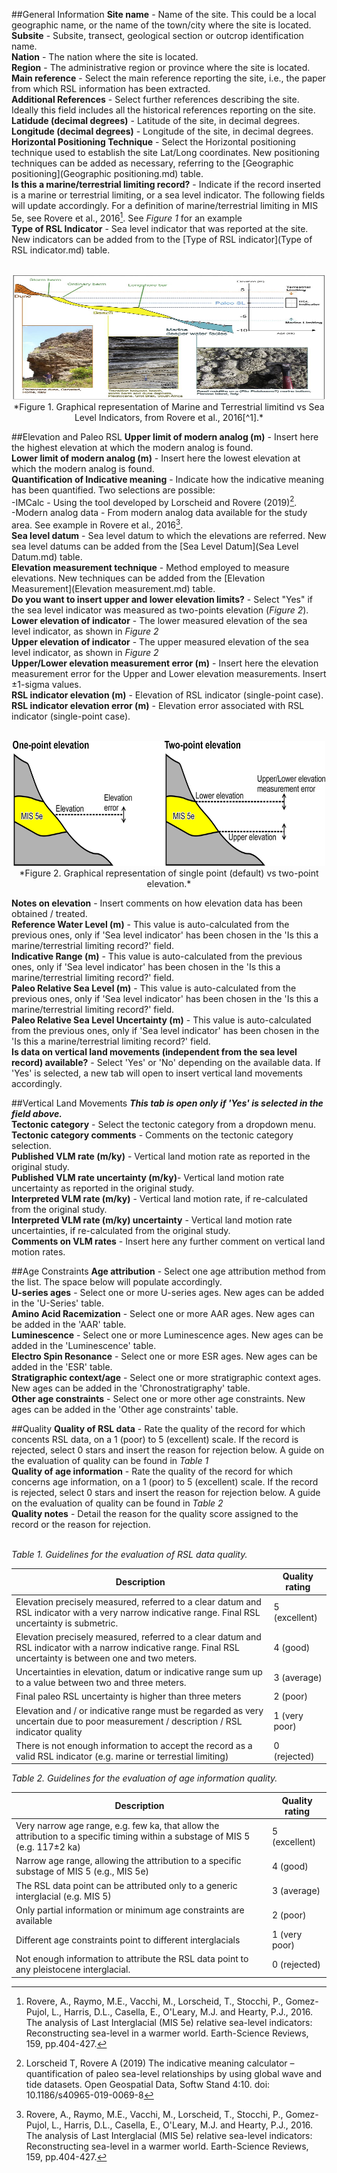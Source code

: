 ##General Information
**Site name** - Name of the site. This could be a local geographic name, or the name of the town/city where the site is located.</br>
**Subsite** - Subsite, transect, geological section or outcrop identification name.</br>
**Nation** - The nation where the site is located.</br>
**Region** - The administrative region or province where the site is located.</br>
**Main reference** - Select the main reference reporting the site, i.e., the paper from which RSL information has been extracted.</br>
**Additional References** - Select further references describing the site. Ideally this field includes all the historical references reporting on the site.</br>
**Latidude (decimal degrees)** - Latitude of the site, in decimal degrees.</br>
**Longitude (decimal degrees)** - Longitude of the site, in decimal degrees.</br>
**Horizontal Positioning Technique** - Select the Horizontal positioning technique used to establish the site Lat/Long coordinates. New positioning techniques can be added as necessary, referring to the [Geographic positioning](Geographic positioning.md) table.</br>
**Is this a marine/terrestrial limiting record?** - Indicate if the record inserted is a marine or terrestrial limiting, or a sea level indicator. The following fields will update accordingly. For a definition of marine/terrestrial limiting in MIS 5e, see Rovere et al., 2016[^1]. See *Figure 1* for an example</br>
**Type of RSL Indicator** - Sea level indicator that was reported at the site. New indicators can be added from to the [Type of RSL indicator](Type of RSL indicator.md) table.</br></br>

<center><img src="https://raw.githubusercontent.com/Alerovere/WALIS_Help/master/docs/img/Terr_mar_limiting.JPG" width="800" height="200"></br>
*Figure 1. Graphical representation of Marine and Terrestrial limitind vs Sea Level Indicators, from Rovere et al., 2016[^1].*</center>

##Elevation and Paleo RSL
**Upper limit of modern analog (m)** - Insert here the highest elevation at which the modern analog is found. </br>
**Lower limit of modern analog (m)** - Insert here the lowest elevation at which the modern analog is found.</br>
**Quantification of Indicative meaning** - Indicate how the indicative meaning has been quantified. Two selections are possible:</br>
-IMCalc - Using the tool developed by Lorscheid and Rovere (2019)[^2].</br>
-Modern analog data - From modern analog data available for the study area. See example in Rovere et al., 2016[^1].</br>
**Sea level datum** - Sea level datum to which the elevations are referred. New sea level datums can be added from the [Sea Level Datum](Sea Level Datum.md) table.</br>
**Elevation measurement technique** - Method employed to measure elevations. New techniques can be added from the [Elevation Measurement](Elevation measurement.md) table.</br>
**Do you want to insert upper and lower elevation limits?** -  Select "Yes" if the sea level indicator was measured as two-points elevation (*Figure 2*).</br>
**Lower elevation of indicator** - The lower measured elevation of the sea level indicator, as shown in *Figure 2*</br>
**Upper elevation of indicator** - The upper measured elevation of the sea level indicator, as shown in *Figure 2*</br>
**Upper/Lower elevation measurement error (m)** - Insert here the elevation measurement error for the Upper and Lower elevation measurements. Insert ±1-sigma values.</br>
**RSL indicator elevation (m)** - Elevation of RSL indicator (single-point case).</br>
**RSL indicator elevation error (m)** - Elevation error associated with RSL indicator (single-point case).</br></br>

<center><img src="https://github.com/Alerovere/WALIS_Help/blob/master/docs/img/Limits.jpg?raw=true"  width="500" height="200"></br>
*Figure 2. Graphical representation of single point (default) vs two-point elevation.*</center>

**Notes on elevation** - Insert comments on how elevation data has been obtained / treated.</br>
**Reference Water Level (m)** - This value is auto-calculated from the previous ones, only if 'Sea level indicator' has been chosen in the 'Is this a marine/terrestrial limiting record?' field.</br>
**Indicative Range (m)** - This value is auto-calculated from the previous ones, only if 'Sea level indicator' has been chosen in the 'Is this a marine/terrestrial limiting record?' field.</br>
**Paleo Relative Sea Level (m)** - This value is auto-calculated from the previous ones, only if 'Sea level indicator' has been chosen in the 'Is this a marine/terrestrial limiting record?' field.</br>
**Paleo Relative Sea Level Uncertainty (m)** - This value is auto-calculated from the previous ones, only if 'Sea level indicator' has been chosen in the 'Is this a marine/terrestrial limiting record?' field.</br>
**Is data on vertical land movements (independent from the sea level record) available?** - Select 'Yes' or 'No' depending on the available data. If 'Yes' is selected, a new tab will open to insert vertical land movements accordingly.</br>

##Vertical Land Movements
***This tab is open only if 'Yes' is selected in the field above.***</br>
**Tectonic category** - Select the tectonic category from a dropdown menu.</br>
**Tectonic category comments** - Comments on the tectonic category selection.</br>
**Published VLM rate (m/ky)** - Vertical land motion rate as reported in the original study.</br>
**Published VLM rate uncertainty (m/ky)**- Vertical land motion rate uncertainty as reported in the original study.</br>
**Interpreted VLM rate (m/ky)** - Vertical land motion rate, if re-calculated from the original study.</br>
**Interpreted VLM rate (m/ky) uncertainty** - Vertical land motion rate uncertainties, if re-calculated from the original study.</br>
**Comments on VLM rates** - Insert here any further comment on vertical land motion rates.</br>

##Age Constraints
**Age attribution** - Select one age attribution method from the list. The space below will populate accordingly.</br>
**U-series ages** - Select one or more U-series ages. New ages can be added in the 'U-Series' table.</br>
**Amino Acid Racemization** - Select one or more AAR ages. New ages can be added in the 'AAR' table.</br>
**Luminescence** - Select one or more Luminescence ages. New ages can be added in the 'Luminescence' table.</br>
**Electro Spin Resonance** - Select one or more ESR ages. New ages can be added in the 'ESR' table.</br>
**Stratigraphic context/age** - Select one or more stratigraphic context ages. New ages can be added in the 'Chronostratigraphy' table.</br>
**Other age constraints** - Select one or more other age constraints. New ages can be added in the 'Other age constraints' table.</br>

##Quality
**Quality of RSL data** - Rate the quality of the record for which concents RSL data, on a 1 (poor) to 5 (excellent) scale. If the record is rejected, select 0 stars and insert the reason for rejection below. A guide on the evaluation of quality can be found in *Table 1*</br>
**Quality of age information** - Rate the quality of the record for which concerns age information, on a 1 (poor) to 5 (excellent) scale. If the record is rejected, select 0 stars and insert the reason for rejection below. A guide on the evaluation of quality can be found in *Table 2*</br>
**Quality notes** - Detail the reason for the quality score assigned to the record or the reason for rejection.</br></br>

*Table 1. Guidelines for the evaluation of RSL data quality.*

| Description                                                                                                                                                    | Quality rating |
|----------------------------------------------------------------------------------------------------------------------------------------------------------------|----------------|
| Elevation precisely measured, referred to a clear datum and RSL indicator with a very narrow indicative range. Final RSL uncertainty is submetric.             | 5 (excellent)  |
| Elevation precisely measured, referred to a clear datum and RSL indicator with a narrow indicative range. Final RSL uncertainty is between one and two meters. | 4 (good)       |
| Uncertainties in elevation, datum or indicative range sum up to a value between two and three meters.                                                          | 3 (average)    |
| Final paleo RSL uncertainty is higher than three meters                                                                                                        | 2 (poor)       |
| Elevation and / or indicative range must be regarded as very uncertain due to poor measurement / description / RSL indicator quality                           | 1 (very poor)  |
| There is not enough information to accept the record as a valid RSL indicator (e.g. marine or terrestial limiting)                                             | 0 (rejected)   |

*Table 2. Guidelines for the evaluation of age information quality.*

| Description                                                                                                                    | Quality rating |
|--------------------------------------------------------------------------------------------------------------------------------|----------------|
| Very narrow age range, e.g. few ka, that allow the attribution to a specific timing within a substage of MIS 5 (e.g. 117±2 ka) | 5 (excellent)  |
| Narrow age range, allowing the attribution to a specific substage of MIS 5 (e.g., MIS 5e)                                      | 4 (good)       |
| The RSL data point can be attributed only to a generic interglacial (e.g. MIS 5)                                               | 3 (average)    |
| Only partial information or minimum age constraints are available                                                              | 2 (poor)       |
| Different age constraints point to different interglacials                                                                     | 1 (very poor)  |
| Not enough information to attribute the RSL data point to any pleistocene interglacial.                                        | 0 (rejected)   |

[^1]: Rovere, A., Raymo, M.E., Vacchi, M., Lorscheid, T., Stocchi, P., Gomez-Pujol, L., Harris, D.L., Casella, E., O'Leary, M.J. and Hearty, P.J., 2016. The analysis of Last Interglacial (MIS 5e) relative sea-level indicators: Reconstructing sea-level in a warmer world. Earth-Science Reviews, 159, pp.404-427.
[^2]: Lorscheid T, Rovere A (2019) The indicative meaning calculator – quantification of paleo sea-level relationships by using global wave and tide datasets. Open Geospatial Data, Softw Stand 4:10. doi: 10.1186/s40965-019-0069-8
